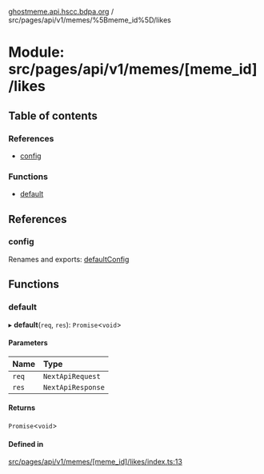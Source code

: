 [ghostmeme.api.hscc.bdpa.org](../README.md) / src/pages/api/v1/memes/%5Bmeme_id%5D/likes

# Module: src/pages/api/v1/memes/[meme\_id]/likes

## Table of contents

### References

- [config](src_pages_api_v1_memes__meme_id__likes.md#config)

### Functions

- [default](src_pages_api_v1_memes__meme_id__likes.md#default)

## References

### config

Renames and exports: [defaultConfig](src_backend_middleware.md#defaultconfig)

## Functions

### default

▸ **default**(`req`, `res`): `Promise`<`void`\>

#### Parameters

| Name | Type |
| :------ | :------ |
| `req` | `NextApiRequest` |
| `res` | `NextApiResponse` |

#### Returns

`Promise`<`void`\>

#### Defined in

[src/pages/api/v1/memes/[meme_id]/likes/index.ts:13](https://github.com/nhscc/ghostmeme.api.hscc.bdpa.org/blob/311fb73/src/pages/api/v1/memes/[meme_id]/likes/index.ts#L13)
